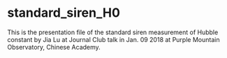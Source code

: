# standard_siren_H0
This is the presentation file of the standard siren measurement of Hubble constant by Jia Lu 
at Journal Club talk in Jan. 09 2018 at Purple Mountain Observatory, Chinese Academy.
